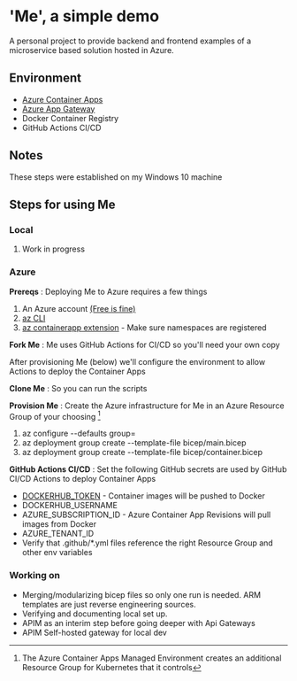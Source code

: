 # 'Me', a simple demo 

A personal project to provide backend and frontend examples of a microservice based solution hosted in Azure.

## Environment
- [Azure Container Apps](https://learn.microsoft.com/en-us/azure/container-apps/)
- [Azure App Gateway](https://learn.microsoft.com/en-us/azure/application-gateway/)
- Docker Container Registry
- GitHub Actions CI/CD

## Notes
These steps were established on my Windows 10 machine

## Steps for using Me
### Local
1. Work in progress
### Azure
**Prereqs**
: Deploying Me to Azure requires a few things
1. An Azure account [(Free is fine)][def]
2. [az CLI](https://learn.microsoft.com/en-us/cli/azure/install-azure-cli)
3. [az containerapp extension](https://learn.microsoft.com/en-us/azure/container-apps/containerapp-up) - Make sure namespaces are registered

**Fork Me**
: Me uses GitHub Actions for CI/CD so you'll need your own copy

After provisioning Me (below) we'll configure the environment to allow Actions to deploy the Container Apps

**Clone Me**
: So you can run the scripts

**Provision Me**
: Create the Azure infrastructure for Me in an Azure Resource Group of your choosing [^1]
1. az configure --defaults group=<my-resource-group>
2. az deployment group create --template-file bicep/main.bicep
3. az deployment group create --template-file bicep/container.bicep

**GitHub Actions CI/CD**
: Set the following GitHub secrets are used by GitHub CI/CD Actions to deploy Container Apps
- [DOCKERHUB_TOKEN](https://docs.docker.com/docker-hub/access-tokens/) - Container images will be pushed to Docker
- DOCKERHUB_USERNAME
- AZURE_SUBSCRIPTION_ID - Azure Container App Revisions will pull images from Docker
- AZURE_TENANT_ID
- Verify that .github/*.yml files reference the right Resource Group and other env variables

### Working on 
- Merging/modularizing bicep files so only one run is needed. ARM templates are just reverse engineering sources.
- Verifying and documenting local set up.
- APIM as an interim step before going deeper with Api Gateways
- APIM Self-hosted gateway for local dev

[^1]: The Azure Container Apps Managed Environment creates an additional Resource Group for Kubernetes that it controls

[def]: https://azure.microsoft.com/en-us/free/search/?ef_id=_k_4fffd49be29e1baacc4bb019e2ee66a6_k_&OCID=AIDcmm5edswduu_SEM__k_4fffd49be29e1baacc4bb019e2ee66a6_k_&msclkid=4fffd49be29e1baacc4bb019e2ee66a6